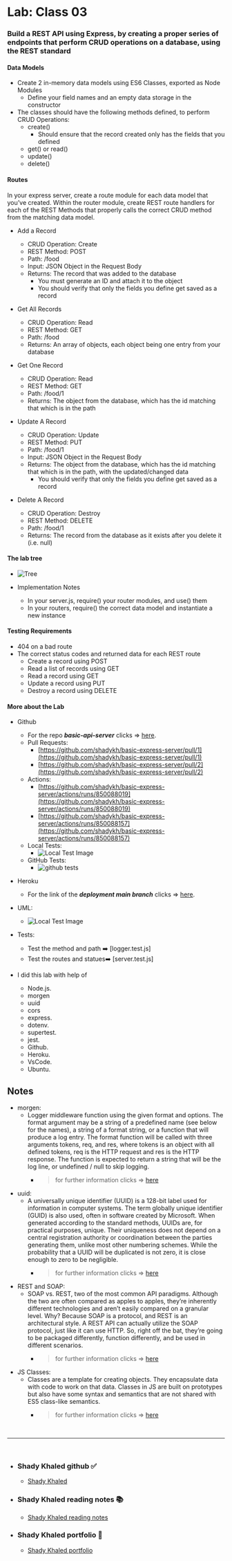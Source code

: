 # Lab: Class 03

### Build a REST API using Express, by creating a proper series of endpoints that perform CRUD operations on a database, using the REST standard

#### **Data Models**

- Create 2 in-memory data models using ES6 Classes, exported as Node Modules
  - Define your field names and an empty data storage in the constructor
- The classes should have the following methods defined, to perform CRUD Operations:
  - create()
    - Should ensure that the record created only has the fields that you defined
  - get() or read()
  - update()
  - delete()

#### **Routes**

In your express server, create a route module for each data model that you’ve created. Within the router module, create REST route handlers for each of the REST Methods that properly calls the correct CRUD method from the matching data model.

- Add a Record
  - CRUD Operation: Create
  - REST Method: POST
  - Path: /food
  - Input: JSON Object in the Request Body
  - Returns: The record that was added to the database
    - You must generate an ID and attach it to the object
    - You should verify that only the fields you define get saved as a record

- Get All Records
  - CRUD Operation: Read
  - REST Method: GET
  - Path: /food
  - Returns: An array of objects, each object being one entry from your database

- Get One Record
  - CRUD Operation: Read
  - REST Method: GET
  - Path: /food/1
  - Returns: The object from the database, which has the id matching that which is in the path

- Update A Record
  - CRUD Operation: Update
  - REST Method: PUT
  - Path: /food/1
  - Input: JSON Object in the Request Body
  - Returns: The object from the database, which has the id matching that which is in the path, with the updated/changed data
    - You should verify that only the fields you define get saved as a record

- Delete A Record
  - CRUD Operation: Destroy
  - REST Method: DELETE
  - Path: /food/1
  - Returns: The record from the database as it exists after you delete it (i.e. null)

#### **The lab tree**

- ![Tree](https://raw.githubusercontent.com/shadykh/basic-express-server/main/src/assets/tree.PNG)

- Implementation Notes
  - In your server.js, require() your router modules, and use() them
  - In your routers, require() the correct data model and instantiate a new instance

#### **Testing Requirements**

- 404 on a bad route
- The correct status codes and returned data for each REST route
  - Create a record using POST
  - Read a list of records using GET
  - Read a record using GET
  - Update a record using PUT
  - Destroy a record using DELETE

#### **More about the Lab**

- Github
  - For the repo ***basic-api-server*** clicks => [here](https://github.com/shadykh/basic-api-server).
  - Pull Requests:
    - [https://github.com/shadykh/basic-express-server/pull/1](https://github.com/shadykh/basic-express-server/pull/1)
    - [https://github.com/shadykh/basic-express-server/pull/2](https://github.com/shadykh/basic-express-server/pull/2)
  - Actions:
    - [https://github.com/shadykh/basic-express-server/actions/runs/850088019](https://github.com/shadykh/basic-express-server/actions/runs/850088019)
    - [https://github.com/shadykh/basic-express-server/actions/runs/850088157](https://github.com/shadykh/basic-express-server/actions/runs/850088157)
  - Local Tests:
    - ![Local Test Image](https://raw.githubusercontent.com/shadykh/basic-express-server/main/src/assets/tests.gif)
  - GitHub Tests:
    - ![github tests](https://raw.githubusercontent.com/shadykh/basic-express-server/main/src/assets/githubtests.gif)


- Heroku
  - For the link of the ***deployment main branch***  clicks => [here](https://shady-basic-express-server.herokuapp.com/).


- UML:
  - ![Local Test Image](https://raw.githubusercontent.com/shadykh/basic-api-server/main/src/assets/uml.PNG)


- Tests:
  - Test the method and path ➡️ [logger.test.js]
  - Test the routes and statues➡️ [server.test.js]


- I did this lab with help of
  - Node.js.
  - morgen
  - uuid 
  - cors
  - express.
  - dotenv.
  - supertest.
  - jest.
  - Github.
  - Heroku.
  - VsCode.
  - Ubuntu.

## Notes

- morgen:
  - Logger middleware function using the given format and options. The format argument may be a string of a predefined name (see below for the names), a string of a format string, or a function that will produce a log entry. The format function will be called with three arguments tokens, req, and res, where tokens is an object with all defined tokens, req is the HTTP request and res is the HTTP response. The function is expected to return a string that will be the log line, or undefined / null to skip logging.
    - > for further information clicks => [here](https://www.npmjs.com/package/morgan)
- uuid:
  - A universally unique identifier (UUID) is a 128-bit label used for information in computer systems. The term globally unique identifier (GUID) is also used, often in software created by Microsoft. When generated according to the standard methods, UUIDs are, for practical purposes, unique. Their uniqueness does not depend on a central registration authority or coordination between the parties generating them, unlike most other numbering schemes. While the probability that a UUID will be duplicated is not zero, it is close enough to zero to be negligible.
    - > for further information clicks => [here](https://en.wikipedia.org/wiki/Universally_unique_identifier#:~:text=A%20universally%20unique%20identifier%20(UUID,%2C%20for%20practical%20purposes%2C%20unique.))
- REST and SOAP:
  - SOAP vs. REST, two of the most common API paradigms. Although the two are often compared as apples to apples, they’re inherently different technologies and aren’t easily compared on a granular level. Why? Because SOAP is a protocol, and REST is an architectural style. A REST API can actually utilize the SOAP protocol, just like it can use HTTP. So, right off the bat, they’re going to be packaged differently, function differently, and be used in different scenarios.
    - > for further information clicks => [here](https://www.upwork.com/resources/soap-vs-rest-a-look-at-two-different-api-styles?utm_source=google&utm_campaign=SEM_GGL_INTL_NonBrand_Marketplace_DSA&utm_medium=cpc&utm_content=113089129402&utm_term=&campaignid=11384804789&gclid=CjwKCAjwqIiFBhAHEiwANg9szrWMLd7P9QQ4VRETxz3jPo7vQAxwQhG7WKSyuFryUk_AzoCjQoN4vxoCVagQAvD_BwE)
- JS Classes:
  - Classes are a template for creating objects. They encapsulate data with code to work on that data. Classes in JS are built on prototypes but also have some syntax and semantics that are not shared with ES5 class-like semantics.
    - > for further information clicks => [here](https://developer.mozilla.org/en-US/docs/Web/JavaScript/Reference/Classes)

<br>

---
<br>

- ### Shady Khaled github ✅

  - [Shady Khaled](https://github.com/shadykh)

- ### Shady Khaled reading notes 📚

  - [Shady Khaled reading notes](https://shadykh.github.io/reading-notes/)

- ### Shady Khaled portfolio 💬

  - [Shady Khaled portfolio](https://portfolio-shady.herokuapp.com/)
